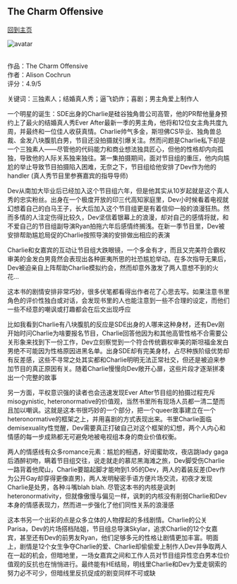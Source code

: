 ## The Charm Offensive
[回到主页](https://boheme130.github.io/Fiction.git.io/)

![avatar](https://cdn.inflact.com/media/213680678_811914796194927_7719129709911382346_n.jpg?url=https%3A%2F%2Fscontent.cdninstagram.com%2Fv%2Ft51.2885-15%2F213680678_811914796194927_7719129709911382346_n.jpg%3Fstp%3Ddst-jpg_e35_s1080x1080%26_nc_ht%3Dinstagram.forn3-2.fna.fbcdn.net%26_nc_cat%3D103%26_nc_ohc%3DuXmEvXdTCmYAX9th3vy%26edm%3DAP_V10EBAAAA%26ccb%3D7-5%26ig_cache_key%3DMjYxMzQ4NjIxNTIyMTkyMTYyNg%253D%253D.2-ccb7-5%26oh%3D00_AfA2CuJDok_UGY4C6XhB3d1Wso98HXW3mHmrBmph5CDypA%26oe%3D6465DFF9%26_nc_sid%3D4f375e&time=1684112400&key=eeecd3cb30af494105afee75f52433bd)
<br>
<br>

作品：The Charm Offensive<br>
作者：Alison Cochrun<br>
评分：4.9/5<br>

关键词：三独素人；结婚真人秀；逼飞奶炸；喜剧；男主角爱上制作人

一个明星的诞生：SDE出身的Charlie是硅谷独角兽公司高管，他的PR帮他量身预约上了最火的结婚真人秀Ever After最新一季的男主角，他将和12位女主角共度九周，并最终和一位佳人收获真情。Charlie帅气多金，斯坦佛CS毕业、独角兽总裁、金发八块腹肌白男，节目还没拍摄就引爆关注。然而问题是Charlie私下却是一个三独素人——尽管他的代码能力和商业想法独具匠心，但他的性格却内向孤独，导致他的人际关系独来独往。第一集拍摄期间，面对节目组的重压，他内向尴尬的举止导致节目拍摄陷入困难，无奈之下，节目组给他安排了Dev作为他的handler (真人秀节目里参赛嘉宾的指导导师)

Dev从南加大毕业后已经加入这个节目组六年，但是他其实从10岁起就是这个真人秀的忠实粉丝。出身在一个极度开放的印三代高知家庭里，Dev小时候看着电视就幻想着自己的白马王子，长大后加入这个节目组更是有着信仰一般的浪漫狂热。然而多情的人注定伤得比较久，Dev坚信着银幕上的浪漫，却对自己的感情将就，和不爱自己的节目组副导演Ryan拍拖六年后感情终搁浅。在新一季节目里，Dev被安排帮助尴尬局促的Charlie按照导演的安排做出相应的表演

Charlie和女嘉宾的互动让节目组大跌眼镜，一个多金有才，而且又完美符合霸权审美的金发白男竟然会表现出各种匪夷所思的社恐尴尬举动。在多次指导无果后，Dev被迫亲自上阵帮助Charlie模拟约会，然而却意外激发了两人意想不到的火花…

这本书的剧情安排非常巧妙，很多伏笔都看得出作者花了心思去写。如果注意书里角色的评价性独白或对话，会发现书里的人也能注意到一些不合理的设定，而他们一些不经意的嘲讽或打趣都会在后文出现呼应

比如我看到Charlie有八块腹肌的反应是SDE出身的人哪来这种身材，还有Dev刚开始时问Charlie为啥要报名节目，Charlie回答他因为和其他高管性格不合需要公关形象来找到下一份工作，Dev立刻察觉到一个符合传统霸权审美的斯坦福金发白男绝不可能因为性格原因进黑名单。出身SDE却有完美身材，占尽种族阶级优势却有反差感，这些不寻常之处其实都和Charlie明明无法正常社交，但还是被迫来参加节目的真正原因有关。随着Charlie慢慢向Dev敞开心扉，这些片段才逐渐拼凑出一个完整的故事

另一方面，平权意识强的读者也会迅速发现Ever After节目组的拍摄过程充斥misogynistic, heteronormative的价值观，当然书里所有现场人员都一清二楚而且加以嘲讽。这就是这本书很巧妙的一个部分，把一个queer故事建立在一个heteronormative的框架之上，并用喜剧的方式表现出来。书里Charlie面临demisexuality性觉醒，Dev需要真正打破自己对这个框架的幻想，两个人内心和情感的每一步成熟都无可避免地被电视组本身的商业价值权衡。

两人的情感线有众多romance元素：尴尬的相遇，好闺蜜助攻，夜店跳lady gaga后酒醉初吻，瞒着节目组交往，说走就走的慕尼黑海滩之旅，Dev脚受伤Charlie一路背着他爬山，Charlie要踮起脚才能吻到1.95的Dev，两人的着装反差(Dev作为公开Gay却穿得更像直男)，两人发明秘密手语方便片场交流，初夜才发现Charlie是处男，各种斗嘴blah blah. 尽管这本书的内核是讽刺heteronormativity，但就像傲慢与偏见一样，讽刺的内核没有削弱Charlie和Dev本身的情感表现力，然而进一步强化了他们同性关系的浪漫感

这本书另一个出彩的点是众多立体的人物撑起的多线剧情。Charlie的公关Parisa，Dev的片场搭档陆姐，节目组总导演Skylar，追求Charlie的12个女嘉宾，甚至还有Dev的前男友Ryan，他们足够多元的性格让剧情更加丰富。明面上，剧情是12个女生争夺Charlie的爱、Charlie却偷偷爱上制作人Dev并争取两人在一起的机会，但暗地里，一场女嘉宾之间和工作人员对节目组异性恋白男本位价值观的反抗也在悄悄进行。最终能有HE结局，明线里Charlie和Dev为爱走钢索的努力必不可少，但暗线里反抗促成的剧变同样不可或缺
